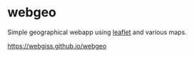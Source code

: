 # webgeo

Simple geographical webapp using [leaflet](https://react-leaflet.js.org/) and various maps.

https://webgiss.github.io/webgeo